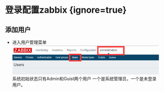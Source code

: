 # 登录配置zabbix {ignore=true}

## 添加用户

* 进入用户管理菜单  
![](assets/2017-09-08-17-57-33.png)   
系统初始状态只有Admin和Guist两个用户 一个是系统管理员，一个是未登录用户。

## 

